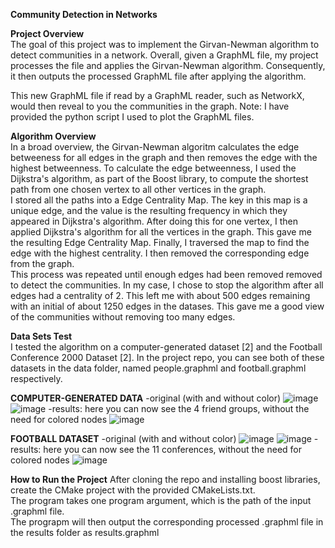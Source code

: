 **Community Detection in Networks**

**Project Overview**<br>
The goal of this project was to implement the Girvan-Newman algorithm to detect communities in a network. Overall, given a GraphML file, my project processes the file and applies the Girvan-Newman algorithm. Consequently, it then outputs the processed GraphML file after applying the algorithm. 
<br>

This new GraphML file if read by a GraphML reader, such as NetworkX, would then reveal to you the communities in the graph. Note: I have provided the python script I used to plot the GraphML files. 

**Algorithm Overview**<br>
In a broad overview, the Girvan-Newman algoritm calculates the edge betweeness for all edges in the graph and then removes the edge with the highest betweenness. To calculate the edge betweenness, I used the Dijkstra's algorithm, as part of the Boost library, to compute the shortest path from one chosen vertex to all other vertices in the graph.
<br>
I stored all the paths into a Edge Centrality Map. The key in this map is a unique edge, and the value is the resulting frequency  in which they appeared in Dijkstra's algorithm. After doing this for one vertex, I then applied Dijkstra's algorithm for all the vertices in the graph. This gave me the resulting Edge Centrality Map. Finally, I traversed the map to find the edge with the highest centrality. I then removed the corresponding edge from the graph.
<br>
This process was repeated until enough edges had been removed removed to detect the communities. In my case, I chose to stop the algorithm after all edges had a centrality of 2. This left me with about 500 edges remaining with an initial of about 1250 edges in the datases. This gave me a good view of the communities without removing too many edges.<br>

**Data Sets Test**<br>
I tested the algorithm on a computer-generated dataset [2] and the Football Conference 2000 Dataset [2]. In the project repo, you can see both of these datasets in the data folder, named people.graphml and football.graphml respectively.

**COMPUTER-GENERATED DATA**
-original (with and without color)
![image](https://user-images.githubusercontent.com/78247585/162675880-7f046b8d-3fe2-4d7c-9e71-c3174826aff0.png)
![image](https://user-images.githubusercontent.com/78247585/162675896-2c46ff51-d16a-4055-af73-25a0992da4bb.png)
-results: here you can now see the 4 friend groups, without the need for colored nodes
![image](https://user-images.githubusercontent.com/78247585/162674915-39fe611d-8240-45c2-9827-e1374e1fd79a.png)

**FOOTBALL DATASET**
-original (with and without color)
![image](https://user-images.githubusercontent.com/78247585/162675032-2404d497-fa3f-41b5-b472-75588310f7e6.png)
![image](https://user-images.githubusercontent.com/78247585/162675041-adf50fc7-fe2d-4555-85a1-3bf440f38e69.png)
-results: here you can now see the 11 conferences, without the need for colored nodes
![image](https://user-images.githubusercontent.com/78247585/162675061-d923530c-3656-40c8-abea-fc9c31db0900.png)

**How to Run the Project**
After cloning the repo and installing boost libraries, create the CMake project with the provided CMakeLists.txt. 
<br>
The program takes one program argument, which is the path of the input .graphml file. <br>The prograpm will then output the
corresponding processed .graphml file in the results folder as results.graphml
